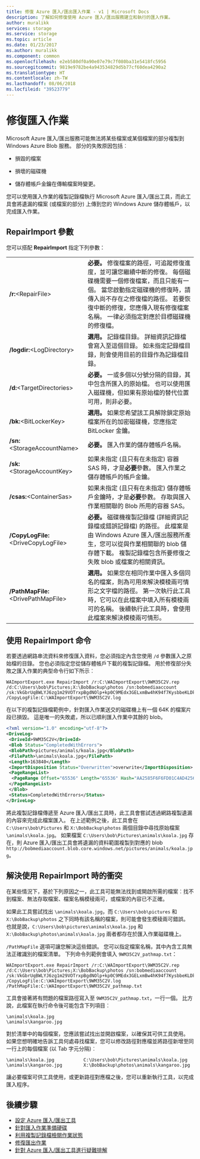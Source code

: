 ```yaml
---
title: 修復 Azure 匯入/匯出匯入作業 - v1 | Microsoft Docs
description: 了解如何修復使用 Azure 匯入/匯出服務建立和執行的匯入作業。
author: muralikk
services: storage
ms.service: storage
ms.topic: article
ms.date: 01/23/2017
ms.author: muralikk
ms.component: common
ms.openlocfilehash: e2eb580df0a90e07e79c7f080ba31e5418fc5956
ms.sourcegitcommit: 9819e9782be4a943534829d5b77cf60dea4290a2
ms.translationtype: HT
ms.contentlocale: zh-TW
ms.lasthandoff: 08/06/2018
ms.locfileid: "39523779"
---
```

# <a name="repairing-an-import-job"></a>修復匯入作業
Microsoft Azure 匯入/匯出服務可能無法將某些檔案或某個檔案的部分複製到 Windows Azure Blob 服務。 部分的失敗原因包括︰  
  
-   損毀的檔案  
  
-   損壞的磁碟機  
  
-   儲存體帳戶金鑰在傳輸檔案時變更。  
  
您可以使用匯入作業的複製記錄檔執行 Microsoft Azure 匯入/匯出工具，而此工具會將遺漏的檔案 (或檔案的部分) 上傳到您的 Windows Azure 儲存體帳戶，以完成匯入作業。  
  
## <a name="repairimport-parameters"></a>RepairImport 參數

您可以搭配 **RepairImport** 指定下列參數： 
  
|||  
|-|-|  
|**/r:**<RepairFile\>|**必要。** 修復檔案的路徑，可追蹤修復進度，並可讓您繼續中斷的修復。 每個磁碟機需要一個修復檔案，而且只能有一個。 當您啟動指定磁碟機的修復時，請傳入尚不存在之修復檔的路徑。 若要恢復中斷的修復，您應傳入現有修復檔案名稱。 一律必須指定對應於目標磁碟機的修復檔。|  
|**/logdir:**<LogDirectory\>|**選用。** 記錄檔目錄。 詳細資訊記錄檔會寫入至這個目錄。 如未指定記錄檔目錄，則會使用目前的目錄作為記錄檔目錄。|  
|**/d:**<TargetDirectories\>|**必要。** 一或多個以分號分隔的目錄，其中包含所匯入的原始檔。 也可以使用匯入磁碟機，但如果有原始檔的替代位置可用，則非必要。|  
|**/bk:**<BitLockerKey\>|**選用。** 如果您希望該工具解除鎖定原始檔案所在的加密磁碟機，您應指定 BitLocker 金鑰。|  
|**/sn:**<StorageAccountName\>|**必要。** 匯入作業的儲存體帳戶名稱。|  
|**/sk:**<StorageAccountKey\>|如果未指定 (且只有在未指定) 容器 SAS 時，才是**必要**參數。 匯入作業之儲存體帳戶的帳戶金鑰。|  
|**/csas:**<ContainerSas\>|如果未指定 (且只有在未指定) 儲存體帳戶金鑰時，才是**必要**參數。 存取與匯入作業相關聯的 Blob 所用的容器 SAS。|  
|**/CopyLogFile:**<DriveCopyLogFile\>|**必要。** 磁碟機複製記錄檔 (詳細資訊記錄檔或錯誤記錄檔) 的路徑。 此檔案是由 Windows Azure 匯入/匯出服務所產生，您可以從與作業相關聯的 blob 儲存體下載。 複製記錄檔包含所要修復之失敗 blob 或檔案的相關資訊。|  
|**/PathMapFile:**<DrivePathMapFile\>|**選用。** 如果您在相同作業中匯入多個同名的檔案，則為可用來解決模稜兩可情形之文字檔的路徑。 第一次執行此工具時，它可以在此檔案中填入所有模稜兩可的名稱。 後續執行此工具時，會使用此檔案來解決模稜兩可情形。|  
  
## <a name="using-the-repairimport-command"></a>使用 RepairImport 命令  
若要透過網路串流資料來修復匯入資料，您必須指定內含您使用 `/d` 參數匯入之原始檔的目錄。 您也必須指定您從儲存體帳戶下載的複製記錄檔。 用於修復部分失敗之匯入作業的典型命令行如下所示︰  
  
```  
WAImportExport.exe RepairImport /r:C:\WAImportExport\9WM35C2V.rep /d:C:\Users\bob\Pictures;X:\BobBackup\photos /sn:bobmediaaccount /sk:VkGbrUqBWLYJ6zg1m29VOTrxpBgdNOlp+kp0C9MEdx3GELxmBw4hK94f7KysbbeKLDksg7VoN1W/a5UuM2zNgQ== /CopyLogFile:C:\WAImportExport\9WM35C2V.log  
```  
  
在以下的複製記錄檔範例中，針對匯入作業送交的磁碟機上有一個 64K 的檔案片段已損毀。 這是唯一的失敗處，所以已順利匯入作業中其餘的 blob。  
  
```xml
<?xml version="1.0" encoding="utf-8"?>  
<DriveLog>  
 <DriveId>9WM35C2V</DriveId>  
 <Blob Status="CompletedWithErrors">  
 <BlobPath>pictures/animals/koala.jpg</BlobPath>  
 <FilePath>\animals\koala.jpg</FilePath>  
 <Length>163840</Length>  
 <ImportDisposition Status="Overwritten">overwrite</ImportDisposition>  
 <PageRangeList>  
  <PageRange Offset="65536" Length="65536" Hash="AA2585F6F6FD01C4AD4256E018240CD4" Status="Corrupted" />  
 </PageRangeList>  
 </Blob>  
 <Status>CompletedWithErrors</Status>  
</DriveLog>  
```
  
將此複製記錄檔傳遞至 Azure 匯入/匯出工具時，此工具會嘗試透過網路複製遺漏的內容來完成此檔案匯入。 在上述範例之後，此工具會在 `C:\Users\bob\Pictures` 和 `X:\BobBackup\photos` 兩個目錄中尋找原始檔案 `\animals\koala.jpg`。 如果檔案 `C:\Users\bob\Pictures\animals\koala.jpg` 存在，則 Azure 匯入/匯出工具會將遺漏的資料範圍複製到對應的 blob `http://bobmediaaccount.blob.core.windows.net/pictures/animals/koala.jpg`。  
  
## <a name="resolving-conflicts-when-using-repairimport"></a>解決使用 RepairImport 時的衝突  
在某些情況下，基於下列原因之一，此工具可能無法找到或開啟所需的檔案︰找不到檔案、無法存取檔案、檔案名稱模稜兩可，或檔案的內容已不正確。  
  
如果此工具嘗試找出 `\animals\koala.jpg`，而 `C:\Users\bob\pictures` 和 `X:\BobBackup\photos` 之下同時有該名稱的檔案，則可能會發生模稜兩可錯誤。 也就是說，`C:\Users\bob\pictures\animals\koala.jpg` 和 `X:\BobBackup\photos\animals\koala.jpg` 兩者都存在於匯入作業磁碟機上。  
  
`/PathMapFile` 選項可讓您解決這些錯誤。 您可以指定檔案名稱，其中內含工具無法正確識別的檔案清單。 下列命令列範例會填入 `9WM35C2V_pathmap.txt`：  
  
```
WAImportExport.exe RepairImport /r:C:\WAImportExport\9WM35C2V.rep /d:C:\Users\bob\Pictures;X:\BobBackup\photos /sn:bobmediaaccount /sk:VkGbrUqBWLYJ6zg1m29VOTrxpBgdNOlp+kp0C9MEdx3GELxmBw4hK94f7KysbbeKLDksg7VoN1W/a5UuM2zNgQ== /CopyLogFile:C:\WAImportExport\9WM35C2V.log /PathMapFile:C:\WAImportExport\9WM35C2V_pathmap.txt  
```
  
工具會接著將有問題的檔案路徑寫入至 `9WM35C2V_pathmap.txt`，一行一個。 比方說，此檔案在執行命令後可能包含下列項目︰  
 
```
\animals\koala.jpg  
\animals\kangaroo.jpg  
```
  
 對於清單中的每個檔案，您應該嘗試找出並開啟檔案，以確保其可供工具使用。 如果您想明確地告訴工具何處尋找檔案，您可以修改路徑對應檔並將路徑新增至同一行上的每個檔案 (以 Tab 字元分隔)︰  
  
```
\animals\koala.jpg           C:\Users\bob\Pictures\animals\koala.jpg  
\animals\kangaroo.jpg        X:\BobBackup\photos\animals\kangaroo.jpg  
```
  
讓必要檔案可供工具使用，或更新路徑對應檔之後，您可以重新執行工具，以完成匯入程序。  
  
## <a name="next-steps"></a>後續步驟
 
* [設定 Azure 匯入/匯出工具](storage-import-export-tool-setup-v1.md)   
* [針對匯入作業準備硬碟](../storage-import-export-tool-preparing-hard-drives-import-v1.md)   
* [利用複製記錄檔檢閱作業狀態](storage-import-export-tool-reviewing-job-status-v1.md)   
* [修復匯出作業](../storage-import-export-tool-repairing-an-export-job-v1.md)   
* [針對 Azure 匯入/匯出工具進行疑難排解](storage-import-export-tool-troubleshooting-v1.md)
